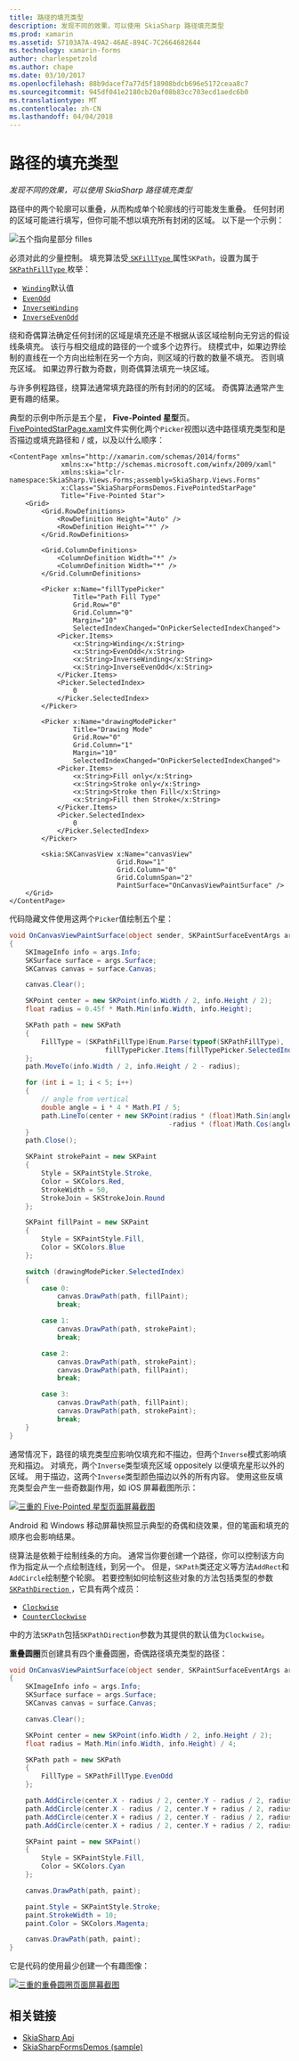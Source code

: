 ```yaml
---
title: 路径的填充类型
description: 发现不同的效果，可以使用 SkiaSharp 路径填充类型
ms.prod: xamarin
ms.assetid: 57103A7A-49A2-46AE-894C-7C2664682644
ms.technology: xamarin-forms
author: charlespetzold
ms.author: chape
ms.date: 03/10/2017
ms.openlocfilehash: 88b9dacef7a77d5f18908bdcb696e5172ceaa8c7
ms.sourcegitcommit: 945df041e2180cb20af08b83cc703ecd1aedc6b0
ms.translationtype: MT
ms.contentlocale: zh-CN
ms.lasthandoff: 04/04/2018
---
```

# <a name="the-path-fill-types"></a>路径的填充类型

_发现不同的效果，可以使用 SkiaSharp 路径填充类型_

路径中的两个轮廓可以重叠，从而构成单个轮廓线的行可能发生重叠。 任何封闭的区域可能进行填写，但你可能不想以填充所有封闭的区域。 以下是一个示例：

![](fill-types-images/filltypeexample.png "五个指向星部分 filles")

必须对此的少量控制。 填充算法受[ `SKFillType` ](https://developer.xamarin.com/api/property/SkiaSharp.SKPath.FillType/)属性`SKPath`，设置为属于[ `SKPathFillType` ](https://developer.xamarin.com/api/type/SkiaSharp.SKPathFillType/)枚举：

- [`Winding`](https://developer.xamarin.com/api/field/SkiaSharp.SKPathFillType.Winding/)默认值
- [`EvenOdd`](https://developer.xamarin.com/api/field/SkiaSharp.SKPathFillType.EvenOdd/)
- [`InverseWinding`](https://developer.xamarin.com/api/field/SkiaSharp.SKPathFillType.InverseWinding/)
- [`InverseEvenOdd`](https://developer.xamarin.com/api/field/SkiaSharp.SKPathFillType.InverseEvenOdd/)

绕和奇偶算法确定任何封闭的区域是填充还是不根据从该区域绘制向无穷远的假设线条填充。 该行与相交组成的路径的一个或多个边界行。 绕模式中，如果边界绘制的直线在一个方向出绘制在另一个方向，则区域的行数的数量不填充。 否则填充区域。 如果边界行数为奇数，则奇偶算法填充一块区域。

与许多例程路径，绕算法通常填充路径的所有封闭的的区域。 奇偶算法通常产生更有趣的结果。

典型的示例中所示是五个星， **Five-Pointed 星型**页。 [FivePointedStarPage.xaml](https://github.com/xamarin/xamarin-forms-samples/blob/master/SkiaSharpForms/SkiaSharpFormsDemos/SkiaSharpFormsDemos/SkiaSharpFormsDemos/LinesAndPaths/FivePointedStarPage.xaml)文件实例化两个`Picker`视图以选中路径填充类型和是否描边或填充路径和 / 或，以及以什么顺序：

```xaml
<ContentPage xmlns="http://xamarin.com/schemas/2014/forms"
             xmlns:x="http://schemas.microsoft.com/winfx/2009/xaml"
             xmlns:skia="clr-namespace:SkiaSharp.Views.Forms;assembly=SkiaSharp.Views.Forms"
             x:Class="SkiaSharpFormsDemos.FivePointedStarPage"
             Title="Five-Pointed Star">
    <Grid>
        <Grid.RowDefinitions>
            <RowDefinition Height="Auto" />
            <RowDefinition Height="*" />
        </Grid.RowDefinitions>

        <Grid.ColumnDefinitions>
            <ColumnDefinition Width="*" />
            <ColumnDefinition Width="*" />
        </Grid.ColumnDefinitions>

        <Picker x:Name="fillTypePicker"
                Title="Path Fill Type"
                Grid.Row="0"
                Grid.Column="0"
                Margin="10"
                SelectedIndexChanged="OnPickerSelectedIndexChanged">
            <Picker.Items>
                <x:String>Winding</x:String>
                <x:String>EvenOdd</x:String>
                <x:String>InverseWinding</x:String>
                <x:String>InverseEvenOdd</x:String>
            </Picker.Items>
            <Picker.SelectedIndex>
                0
            </Picker.SelectedIndex>
        </Picker>

        <Picker x:Name="drawingModePicker"
                Title="Drawing Mode"
                Grid.Row="0"
                Grid.Column="1"
                Margin="10"
                SelectedIndexChanged="OnPickerSelectedIndexChanged">
            <Picker.Items>
                <x:String>Fill only</x:String>
                <x:String>Stroke only</x:String>
                <x:String>Stroke then Fill</x:String>
                <x:String>Fill then Stroke</x:String>
            </Picker.Items>
            <Picker.SelectedIndex>
                0
            </Picker.SelectedIndex>
        </Picker>

        <skia:SKCanvasView x:Name="canvasView"
                           Grid.Row="1"
                           Grid.Column="0"
                           Grid.ColumnSpan="2"
                           PaintSurface="OnCanvasViewPaintSurface" />
    </Grid>
</ContentPage>
```

代码隐藏文件使用这两个`Picker`值绘制五个星：

```csharp
void OnCanvasViewPaintSurface(object sender, SKPaintSurfaceEventArgs args)
{
    SKImageInfo info = args.Info;
    SKSurface surface = args.Surface;
    SKCanvas canvas = surface.Canvas;

    canvas.Clear();

    SKPoint center = new SKPoint(info.Width / 2, info.Height / 2);
    float radius = 0.45f * Math.Min(info.Width, info.Height);

    SKPath path = new SKPath
    {
        FillType = (SKPathFillType)Enum.Parse(typeof(SKPathFillType),
                        fillTypePicker.Items[fillTypePicker.SelectedIndex])
    };
    path.MoveTo(info.Width / 2, info.Height / 2 - radius);

    for (int i = 1; i < 5; i++)
    {
        // angle from vertical
        double angle = i * 4 * Math.PI / 5;
        path.LineTo(center + new SKPoint(radius * (float)Math.Sin(angle),
                                        -radius * (float)Math.Cos(angle)));
    }
    path.Close();

    SKPaint strokePaint = new SKPaint
    {
        Style = SKPaintStyle.Stroke,
        Color = SKColors.Red,
        StrokeWidth = 50,
        StrokeJoin = SKStrokeJoin.Round
    };

    SKPaint fillPaint = new SKPaint
    {
        Style = SKPaintStyle.Fill,
        Color = SKColors.Blue
    };

    switch (drawingModePicker.SelectedIndex)
    {
        case 0:
            canvas.DrawPath(path, fillPaint);
            break;

        case 1:
            canvas.DrawPath(path, strokePaint);
            break;

        case 2:
            canvas.DrawPath(path, strokePaint);
            canvas.DrawPath(path, fillPaint);
            break;

        case 3:
            canvas.DrawPath(path, fillPaint);
            canvas.DrawPath(path, strokePaint);
            break;
    }
}
```

通常情况下，路径的填充类型应影响仅填充和不描边，但两个`Inverse`模式影响填充和描边。 对填充，两个`Inverse`类型填充区域 oppositely 以便填充星形以外的区域。 用于描边，这两个`Inverse`类型颜色描边以外的所有内容。 使用这些反填充类型会产生一些奇数副作用，如 iOS 屏幕截图所示：

[![](fill-types-images/fivepointedstar-small.png "三重的 Five-Pointed 星型页面屏幕截图")](fill-types-images/fivepointedstar-large.png#lightbox "Five-Pointed 星型页面的三个屏幕截图")

Android 和 Windows 移动屏幕快照显示典型的奇偶和绕效果，但的笔画和填充的顺序也会影响结果。

绕算法是依赖于绘制线条的方向。 通常当你要创建一个路径，你可以控制该方向作为指定从一个点绘制连线，到另一个。 但是，`SKPath`类还定义等方法`AddRect`和`AddCircle`绘制整个轮廓。 若要控制如何绘制这些对象的方法包括类型的参数[ `SKPathDirection` ](https://developer.xamarin.com/api/type/SkiaSharp.SKPathDirection/)，它具有两个成员：

- [`Clockwise`](https://developer.xamarin.com/api/field/SkiaSharp.SKPathDirection.Clockwise/)
- [`CounterClockwise`](https://developer.xamarin.com/api/field/SkiaSharp.SKPathDirection.CounterClockwise/)

中的方法`SKPath`包括`SKPathDirection`参数为其提供的默认值为`Clockwise`。

**重叠圆圈**页创建具有四个重叠圆圈，奇偶路径填充类型的路径：

```csharp
void OnCanvasViewPaintSurface(object sender, SKPaintSurfaceEventArgs args)
{
    SKImageInfo info = args.Info;
    SKSurface surface = args.Surface;
    SKCanvas canvas = surface.Canvas;

    canvas.Clear();

    SKPoint center = new SKPoint(info.Width / 2, info.Height / 2);
    float radius = Math.Min(info.Width, info.Height) / 4;

    SKPath path = new SKPath
    {
        FillType = SKPathFillType.EvenOdd
    };

    path.AddCircle(center.X - radius / 2, center.Y - radius / 2, radius);
    path.AddCircle(center.X - radius / 2, center.Y + radius / 2, radius);
    path.AddCircle(center.X + radius / 2, center.Y - radius / 2, radius);
    path.AddCircle(center.X + radius / 2, center.Y + radius / 2, radius);

    SKPaint paint = new SKPaint()
    {
        Style = SKPaintStyle.Fill,
        Color = SKColors.Cyan
    };

    canvas.DrawPath(path, paint);

    paint.Style = SKPaintStyle.Stroke;
    paint.StrokeWidth = 10;
    paint.Color = SKColors.Magenta;

    canvas.DrawPath(path, paint);
}
```

它是代码的使用最少创建一个有趣图像：

[![](fill-types-images/overlappingcircles-small.png "三重的重叠圆圈页面屏幕截图")](fill-types-images/overlappingcircles-large.png#lightbox "重叠圆圈页面的三个屏幕截图")


## <a name="related-links"></a>相关链接

- [SkiaSharp Api](https://developer.xamarin.com/api/root/SkiaSharp/)
- [SkiaSharpFormsDemos (sample)](https://developer.xamarin.com/samples/xamarin-forms/SkiaSharpForms/Demos/)
